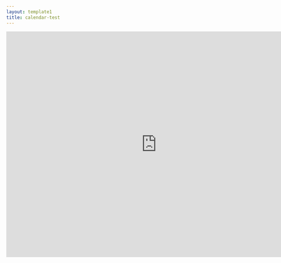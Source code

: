 ```yaml
---
layout: template1
title: calendar-test
---
```


<iframe src="https://calendar.google.com/calendar/embed?height=600&amp;wkst=1&amp;bgcolor=%23ffffff&amp;ctz=America%2FNew_York&amp;src=bWFpbC5kZmNpLmhhcnZhcmQuZWR1X2VjZHJrOWNnMm9sNHZsYmJlZDVxbGhybHFnQGdyb3VwLmNhbGVuZGFyLmdvb2dsZS5jb20&amp;src=bWFpbC5kZmNpLmhhcnZhcmQuZWR1X3RkcHRpbGdsYm0wdHU5cDhkYXVwNDE1c3Y4QGdyb3VwLmNhbGVuZGFyLmdvb2dsZS5jb20&amp;src=Mjg4ZGV0Njhwa2QzbzJnZ2hsZDEzMXFvbTczdWE0ZDlAaW1wb3J0LmNhbGVuZGFyLmdvb2dsZS5jb20&amp;color=%23D81B60&amp;color=%23E4C441&amp;color=%23AD1457&amp;title=Data%20Sciences%20Calendar" style="border-width:0" width="800" height="600" frameborder="0" scrolling="no"></iframe>